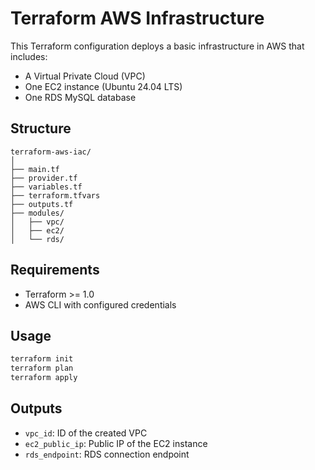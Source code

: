 # Terraform AWS Infrastructure

This Terraform configuration deploys a basic infrastructure in AWS that includes:

- A Virtual Private Cloud (VPC)
- One EC2 instance (​Ubuntu 24.04 LTS)
- One RDS MySQL database

## Structure

```
terraform-aws-iac/
│
├── main.tf
├── provider.tf
├── variables.tf
├── terraform.tfvars
├── outputs.tf
├── modules/
│   ├── vpc/
│   ├── ec2/
│   └── rds/
```

## Requirements

- Terraform >= 1.0
- AWS CLI with configured credentials

## Usage

```bash
terraform init
terraform plan
terraform apply
```

## Outputs

- `vpc_id`: ID of the created VPC
- `ec2_public_ip`: Public IP of the EC2 instance
- `rds_endpoint`: RDS connection endpoint
